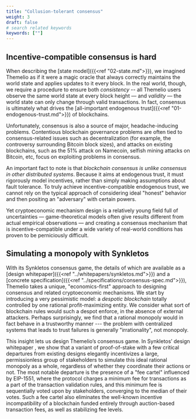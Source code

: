```yaml
---
title: "Collusion-tolerant consensus"
weight: 3
draft: false
# search related keywords
keywords: [""]
---
```


## Incentive-compatible consensus is hard

When describing the [state model]({{<ref "02-state.md">}}), we imagined Themelio as if it were a magic oracle that always correctly maintains the world state and applies updates to it every block. In the real world, though, we require a procedure to ensure both _consistency_ -- all Themelio users observe the same world state at every block height — and _validity_ — the world state can only change through valid transactions. In fact, consensus is ultimately what drives the [all-important endogenous trust]({{<ref "01-endogenous-trust.md">}}) of blockchains.

Unfortunately, consensus is also a source of major, headache-inducing problems. Contentious blockchain governance problems are often tied to consensus-related issues such as decentralization (for example, the controversy surrounding Bitcoin block sizes), and attacks on existing blockchains, such as the 51% attack on Namecoin, selfish mining attacks on Bitcoin, etc, focus on exploiting problems in consensus.

An important fact to note is that _blockchain consensus is unlike consensus in other distributed systems_. Because it aims at endogenous trust, it must rigorously model incentives, rather than simply making assumptions about fault tolerance. To truly achieve incentive-compatible endogenous trust, we cannot rely on the typical approach of considering ideal "honest" behavior and then positing an "adversary" with certain powers.

Yet cryptoeconomic mechanism design is a relatively young field full of uncertainties — game-theoretical models often give results different from actual empirical observations — and creating a consensus mechanism that is incentive-compatible under a wide variety of real-world conditions has proven to be perniciously difficult.

## Simulating a monopoly with Synkletos

With its Synkletos consensus game, the details of which are available as a [design whitepaper]({{<ref "../whitepapers/synkletos.md">}}) and a [concrete specification]({{<ref "../specifications/consensus-spec.md">}}), Themelio takes a unique, "economics-first" approach to designing consensus and related cryptoeconomic mechanisms. We start by introducing a very pessimistic model: a _despotic blockchain_ totally controlled by one rational profit-maximizing entity. We consider what sort of blockchain rules would such a despot enforce, in the absence of external attackers. Perhaps surprisingly, we find that a rational monopoly would in fact behave in a trustworthy manner --- the problem with centralized systems that leads to trust failures is generally "irrationality", not monopoly.

This insight lets us design Themelio’s consensus game. In Synkletos’ design whitepaper , we show that a variant of proof-of-stake with a few critical departures from existing designs elegantly incentivizes a large, permissionless group of stakeholders to simulate this ideal rational monopoly as a whole, regardless of whether they coordinate their actions or not. The most notable departure is the presence of a "fee cartel" influenced by EIP-1551, where the protocol charges a minimum fee for transactions as a part of the transaction validation rules, and this minimum fee is sequentially voted upon by stakeholders, converging to the median of their votes. Such a fee cartel also eliminates the well-known incentive incompatibility of a blockchain funded entirely through auction-based transaction fees, as well as stabilizing fee levels.

